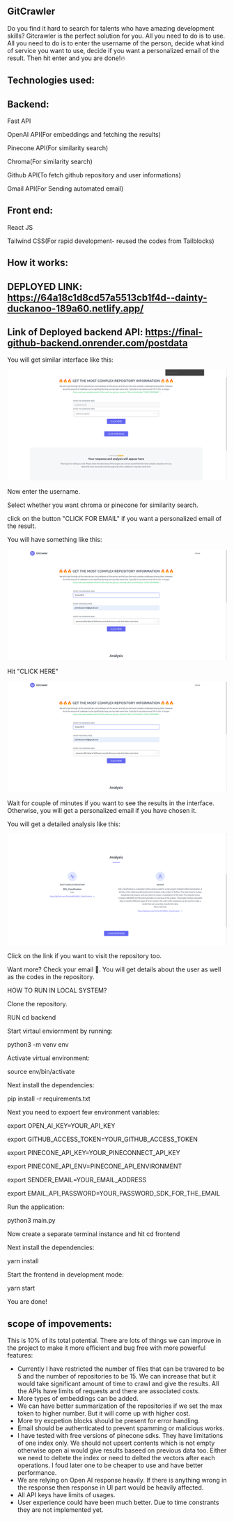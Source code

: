 ## GitCrawler


Do you find it hard to search for talents who have amazing development skills? Gitcrawler is the perfect solution for you. All you need to do is to use. All you need to do is to enter the username of the person, decide what kind of service you want to use, decide if you want a personalized email of the result. Then hit enter and you are done!🔥

## Technologies used:

## Backend:

Fast API

OpenAI API(For embeddings and fetching the results)

Pinecone API(For similarity search)

Chroma(For similarity search)

Github API(To fetch github repository and user informations)

Gmail API(For Sending automated email)


## Front end:

React JS

Tailwind CSS(For rapid development- reused the codes from Tailblocks)

## How it works:

## DEPLOYED LINK: https://64a18c1d8cd57a5513cb1f4d--dainty-duckanoo-189a60.netlify.app/
## Link of Deployed backend API: https://final-github-backend.onrender.com/postdata


You will get similar interface like this:

![Alt text](<Screenshot from 2023-07-02 18-59-40.png>)

Now enter the username. 

Select whether you want chroma or pinecone for similarity search.

click on the button "CLICK FOR EMAIL" if you want a personalized email of the result.

You will have something like this: 

![Alt text](<Screenshot from 2023-07-02 19-24-29-1.png>)

Hit "CLICK HERE"

![Alt text](<Screenshot from 2023-07-02 19-24-29.png>)

Wait for couple of minutes if you want to see the results in the interface. Otherwise, you will get a personalized email if you have chosen it.

You will get a detailed analysis like this:

![Alt text](<Screenshot from 2023-07-02 19-35-18.png>)

Click on the link if you want to visit the repository too.

Want more? Check your email 📨. You will get details about the user as well as the codes in the repository.


HOW TO RUN IN LOCAL SYSTEM?

Clone the repository.

RUN cd backend

Start virtaul enviornment by running:

python3 -m venv env

Activate virtual environment:

source env/bin/activate

Next install the dependencies:

pip install -r requirements.txt

Next you need to expoert few environment variables:

export OPEN_AI_KEY=YOUR_API_KEY

export GITHUB_ACCESS_TOKEN=YOUR_GITHUB_ACCESS_TOKEN

export PINECONE_API_KEY=YOUR_PINECONNECT_API_KEY

export PINECONE_API_ENV=PINECONE_API_ENVIRONMENT

export SENDER_EMAIL=YOUR_EMAIL_ADDRESS

export EMAIL_API_PASSWORD=YOUR_PASSWORD_SDK_FOR_THE_EMAIL

Run the application:

python3 main.py

Now create a separate terminal instance and hit cd frontend

Next install the dependencies:

yarn install

Start the frontend in development mode:

yarn start

You are done!



## scope of impovements:

This is 10% of its total potential. There are lots of things we can improve in the project to make it more efficient and bug free with more powerful features:

- Currently I have restricted the number of files that can be travered to be 5 and the number of repositories to be 15. We can increase that but it would take significant amount of time to crawl and give the results. All the APIs have limits of requests and there are associated costs.
- More types of embeddings can be added.
- We can have better summarization of the repositories if we set the max token to higher number. But it will come up with higher cost. 
- More try excpetion blocks should be present for error handling. 
- Email should be authenticated to prevent spamming or malicious works. 
- I have tested with free versions of pinecone sdks. They have limitations of one index only. We should not upsert contents which is not empty otherwise open ai would give       results baseed on previous data too. Either we need to deltete the index or need to delted the  vectors after each operations. I foud later one to be cheaper to use and have better performance.
- We are relying on Open AI response heavily. If there is anything wrong in the response then response in UI part would be heavily affected. 
- All API keys have limits of usages. 
- User experience could have been much better. Due to time constrants they are not implemented yet.



